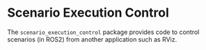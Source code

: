 # Scenario Execution Control

The `scenario_execution_control` package provides code to control scenarios (in ROS2) from another application such as RViz.

